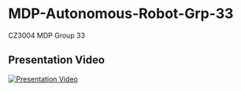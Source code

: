 # MDP-Autonomous-Robot-Grp-33
CZ3004 MDP Group 33

## Presentation Video
[![Presentation Video](http://img.youtube.com/vi/SP-SAJ0mchw/0.jpg)](http://www.youtube.com/watch?v=SP-SAJ0mchw "Presentation Video")
